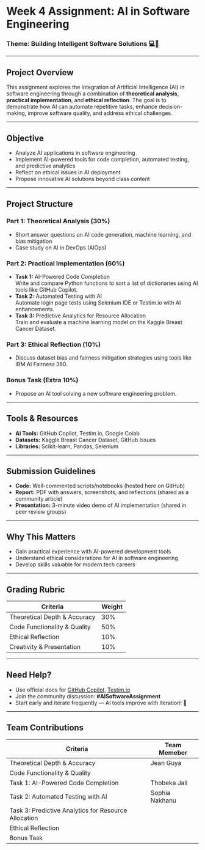# Week 4 Assignment: AI in Software Engineering  
### Theme: Building Intelligent Software Solutions 💻🤖

---

## Project Overview

This assignment explores the integration of Artificial Intelligence (AI) in software engineering through a combination of **theoretical analysis**, **practical implementation**, and **ethical reflection**. The goal is to demonstrate how AI can automate repetitive tasks, enhance decision-making, improve software quality, and address ethical challenges.

---

## Objective

- Analyze AI applications in software engineering  
- Implement AI-powered tools for code completion, automated testing, and predictive analytics  
- Reflect on ethical issues in AI deployment  
- Propose innovative AI solutions beyond class content

---

## Project Structure

### Part 1: Theoretical Analysis (30%)  
- Short answer questions on AI code generation, machine learning, and bias mitigation  
- Case study on AI in DevOps (AIOps)

### Part 2: Practical Implementation (60%)  
- **Task 1:** AI-Powered Code Completion  
  Write and compare Python functions to sort a list of dictionaries using AI tools like GitHub Copilot.  
- **Task 2:** Automated Testing with AI  
  Automate login page tests using Selenium IDE or Testim.io with AI enhancements.  
- **Task 3:** Predictive Analytics for Resource Allocation  
  Train and evaluate a machine learning model on the Kaggle Breast Cancer Dataset.

### Part 3: Ethical Reflection (10%)  
- Discuss dataset bias and fairness mitigation strategies using tools like IBM AI Fairness 360.

### Bonus Task (Extra 10%)  
- Propose an AI tool solving a new software engineering problem.

---

## Tools & Resources

- **AI Tools:** GitHub Copilot, Testim.io, Google Colab  
- **Datasets:** Kaggle Breast Cancer Dataset, GitHub Issues  
- **Libraries:** Scikit-learn, Pandas, Selenium  

---

## Submission Guidelines

- **Code:** Well-commented scripts/notebooks (hosted here on GitHub)  
- **Report:** PDF with answers, screenshots, and reflections (shared as a community article)  
- **Presentation:** 3-minute video demo of AI implementation (shared in peer review groups)

---

## Why This Matters

- Gain practical experience with AI-powered development tools  
- Understand ethical considerations for AI in software engineering  
- Develop skills valuable for modern tech careers  

---

## Grading Rubric

| Criteria                   | Weight |
|----------------------------|--------|
| Theoretical Depth & Accuracy| 30%    |
| Code Functionality & Quality| 50%    |
| Ethical Reflection          | 10%    |
| Creativity & Presentation   | 10%    |

---

## Need Help?

- Use official docs for [GitHub Copilot](https://copilot.github.com/), [Testim.io](https://www.testim.io/)  
- Join the community discussion: **#AISoftwareAssignment**  
- Start early and iterate frequently — AI tools improve with iteration! 🔄

---

## Team Contributions 

| Criteria                   | Team Memeber |
|----------------------------|--------|
| Theoretical Depth & Accuracy     | Jean Guya       |
| Code Functionality & Quality     |        |
| Task 1: AI-Powered Code Completion   | Thobeka Jali|
| Task 2: Automated Testing with AI    | Sophia Nakhanu       |
| Task 3: Predictive Analytics for Resource Allocation |        |  
| Ethical Reflection          |   |
| Bonus Task    |   |

